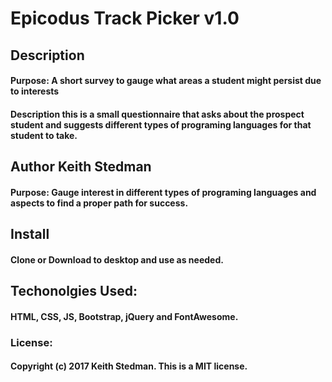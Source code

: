 # Epicodus Track Picker v1.0
## Description
#### Purpose: A short survey to gauge what areas a student might persist due to interests
#### Description this is a small questionnaire that asks about the prospect student and suggests different types of programing languages for that student to take.
## Author Keith Stedman
#### Purpose: Gauge interest in different types of programing languages and aspects to find a proper path for success.
## Install
#### Clone or Download to desktop and use as needed.
## Techonolgies Used:
#### HTML, CSS, JS, Bootstrap, jQuery and FontAwesome.
### License:
#### Copyright (c) 2017 Keith Stedman. This is a MIT license.
